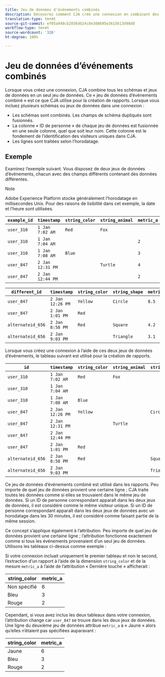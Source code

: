 ```yaml
---
title: Jeu de données d’événements combinés
description: Découvrez comment CJA crée une connexion en combinant des jeux de données.
translation-type: tm+mt
source-git-commit: ef05a948cb2036db24c8e308695e3615613d98d8
workflow-type: tm+mt
source-wordcount: '326'
ht-degree: 100%

---
```



# Jeu de données d’événements combinés

Lorsque vous créez une connexion, CJA combine tous les schémas et jeux de données en un seul jeu de données. Ce « jeu de données d’événements combiné » est ce que CJA utilise pour la création de rapports. Lorsque vous incluez plusieurs schémas ou jeux de données dans une connexion :

* Les schémas sont combinés. Les champs de schéma dupliqués sont fusionnés.
* La colonne « ID de personne » de chaque jeu de données est fusionnée en une seule colonne, quel que soit leur nom. Cette colonne est le fondement de l’identification des visiteurs uniques dans CJA.
* Les lignes sont traitées selon l’horodatage.

## Exemple

Examinez l’exemple suivant. Vous disposez de deux jeux de données d’événements, chacun avec des champs différents contenant des données différentes.

>[!NOTE]
>
>Adobe Experience Platform stocke généralement l’horodatage en millisecondes Unix. Pour des raisons de lisibilité dans cet exemple, la date et l’heure sont utilisées.

| `example_id` | `timestamp` | `string_color` | `string_animal` | `metric_a` |
| --- | --- | --- | --- | --- |
| `user_310` | `1 Jan 7:02 AM` | `Red` | `Fox` |  |
| `user_310` | `1 Jan 7:04 AM` |  |  | `2` |
| `user_310` | `1 Jan 7:08 AM` | `Blue` |  | `3` |
| `user_847` | `2 Jan 12:31 PM` |  | `Turtle` | `4` |
| `user_847` | `2 Jan 12:44 PM` |  |  | `2` |

| `different_id` | `timestamp` | `string_color` | `string_shape` | `metric_b` |
| --- | --- | --- | --- | --- |
| `user_847` | `2 Jan 12:26 PM` | `Yellow` | `Circle` | `8.5` |
| `user_847` | `2 Jan 1:01 PM` | `Red` |  |  |
| `alternateid_656` | `2 Jan 8:58 PM` | `Red` | `Square` | `4.2` |
| `alternateid_656` | `2 Jan 9:03 PM` |  | `Triangle` | `3.1` |

Lorsque vous créez une connexion à l’aide de ces deux jeux de données d’événements, le tableau suivant est utilisé pour la création de rapports.

| `id` | `timestamp` | `string_color` | `string_animal` | `string_shape` | `metric_a` | `metric_b` |
| --- | --- | --- | --- | --- | --- | --- |
| `user_310` | `1 Jan 7:02 AM` | `Red` | `Fox` |  |  |  |
| `user_310` | `1 Jan 7:04 AM` |  |  |  | `2` |  |
| `user_310` | `1 Jan 7:08 AM` | `Blue` |  |  | `3` |  |
| `user_847` | `2 Jan 12:26 PM` | `Yellow` |  | `Circle` |  | `8.5` |
| `user_847` | `2 Jan 12:31 PM` |  | `Turtle` |  | `4` |  |
| `user_847` | `2 Jan 12:44 PM` |  |  |  | `2` |  |
| `user_847` | `2 Jan 1:01 PM` | `Red` |  |  |  |  |
| `alternateid_656` | `2 Jan 8:58 PM` | `Red` |  | `Square` |  | `4.2` |
| `alternateid_656` | `2 Jan 9:03 PM` |  |  | `Triangle` |  | `3.1` |

Ce jeu de données d’événements combiné est utilisé dans les rapports. Peu importe de quel jeu de données provient une certaine ligne ; CJA traite toutes les données comme si elles se trouvaient dans le même jeu de données. Si un ID de personne correspondant apparaît dans les deux jeux de données, il est considéré comme le même visiteur unique. Si un ID de personne correspondant apparaît dans les deux jeux de données avec un horodatage dans les 30 minutes, il est considéré comme faisant partie de la même session.

Ce concept s’applique également à l’attribution. Peu importe de quel jeu de données provient une certaine ligne ; l’attribution fonctionne exactement comme si tous les événements provenaient d’un seul jeu de données. Utilisons les tableaux ci-dessus comme exemple :

Si votre connexion incluait uniquement le premier tableau et non le second, l’extraction d’un rapport à l’aide de la dimension `string_color` et de la mesure `metric_a` à l’aide de l’attribution « Dernière touche » afficherait :

| string_color | metric_a |
| --- | --- |
| Non spécifié | 6 |
| Bleu | 3 |
| Rouge | 2 |

Cependant, si vous avez inclus les deux tableaux dans votre connexion, l’attribution change car `user_847` se trouve dans les deux jeux de données. Une ligne du deuxième jeu de données attribue `metric_a` à « Jaune » alors qu’elles n’étaient pas spécifiées auparavant :

| string_color | metric_a |
| --- | --- |
| Jaune | 6 |
| Bleu | 3 |
| Rouge | 2 |
